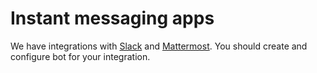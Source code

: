 # Instant messaging apps

We have integrations with [Slack](slack.md) and [Mattermost](mattermost.md). You should create and configure bot for your integration.
